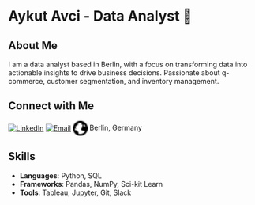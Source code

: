 
# Aykut Avci - Data Analyst 👋


## About Me
I am a data analyst based in Berlin, with a focus on transforming data into actionable insights to drive business decisions. Passionate about q-commerce, customer segmentation, and inventory management.



## Connect with Me

<p align="left">
  <a href="https://linkedin.com/in/aykutavci" target="blank"><img align="center" src="https://cdn.jsdelivr.net/npm/simple-icons@v3/icons/linkedin.svg" alt="LinkedIn" height="30" width="30" /></a>  
  <a href="mailto:aykut@example.com"><img align="center" src="https://cdn.jsdelivr.net/npm/simple-icons@v3/icons/gmail.svg" alt="Email" height="30" width="30" /></a>  
  <a href="#"><img align="center" src="https://raw.githubusercontent.com/iconic/open-iconic/master/svg/globe.svg" alt="Location" height="30" width="30" /></a>  
  Berlin, Germany
</p>




## Skills
- **Languages**: Python, SQL
- **Frameworks**: Pandas, NumPy, Sci-kit Learn
- **Tools**: Tableau, Jupyter, Git, Slack



